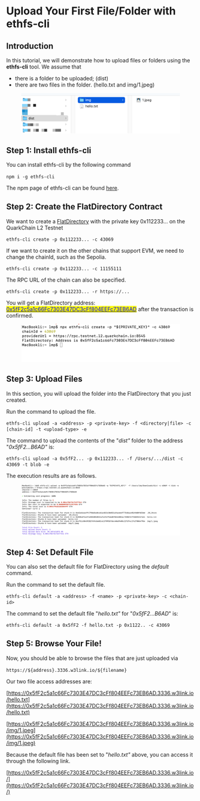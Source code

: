 # Upload Your First File/Folder with ethfs-cli

## **Introduction**

In this tutorial, we will demonstrate how to upload files or folders using the **ethfs-cli** tool. We assume that

* there is a folder to be uploaded; (dist)
* there are two files in the folder. (hello.txt and img/1.jpeg)

<figure><img src="../.gitbook/assets/image (17).png" alt=""><figcaption></figcaption></figure>

## Step 1: Install ethfs-cli

You can install ethfs-cli by the following command

`npm i -g ethfs-cli`

The npm page of ethfs-cli can be found [here](https://www.npmjs.com/package/ethfs-cli).

## Step 2: Create the FlatDirectory Contract

We want to create a [FlatDirectory](https://docs.web3url.io/advanced-topics/flatdirectory) with the private key 0x112233... on the QuarkChain L2 Testnet

```
ethfs-cli create -p 0x112233... -c 43069
```

If we want to create it on the other chains that support EVM, we need to change the chainId, such as the Sepolia.

```
ethfs-cli create -p 0x112233... -c 11155111
```

The RPC URL of the chain can also be specified.

```
ethfs-cli create -p 0x112233... -r https://...
```

You will get a FlatDirectory address: [<mark style="color:blue;">0x5fF2c5a1c66Fc7303E47DC3cFf804EEFc73EB6AD</mark>](https://explorer.testnet.l2.quarkchain.io/address/0x5fF2c5a1c66Fc7303E47DC3cFf804EEFc73EB6AD/transactions) after the transaction is confirmed.

<figure><img src="../.gitbook/assets/img10.png" alt=""><figcaption></figcaption></figure>

## Step 3: Upload Files

In this section, you will upload the folder into the FlatDirectory that you just created.

Run the command to upload the file.

```
ethfs-cli upload -a <address> -p <private-key> -f <directory|file> -c [chain-id] -t <upload-type> -e
```

The command to upload the contents of the "_dist"_ folder to the address "_0x5fF2...B6AD"_ is:

```
ethfs-cli upload -a 0x5fF2... -p 0x112233... -f /Users/.../dist -c 43069 -t blob -e
```

The execution results are as follows.

<figure><img src="../.gitbook/assets/img9.png" alt=""><figcaption></figcaption></figure>

## Step 4: Set Default File

You can also set the default file for FlatDirectory using the _default_ command.

Run the command to set the default file.

```
ethfs-cli default -a <address> -f <name> -p <private-key> -c <chain-id>
```

The command to set the default file "_hello.txt"_ for "_0x5fF2...B6AD_" is:

```
ethfs-cli default -a 0x5fF2 -f hello.txt -p 0x1122.. -c 43069
```

## Step 5: Browse Your File!

Now, you should be able to browse the files that are just uploaded via

`https://${address}.3336.w3link.io/${filename}`

Our two file access addresses are:

[https://0x5fF2c5a1c66Fc7303E47DC3cFf804EEFc73EB6AD.3336.w3link.io/hello.txt](https://0x5fF2c5a1c66Fc7303E47DC3cFf804EEFc73EB6AD.3336.w3link.io/hello.txt)

[https://0x5fF2c5a1c66Fc7303E47DC3cFf804EEFc73EB6AD.3336.w3link.io/img/1.jpeg](https://0x5fF2c5a1c66Fc7303E47DC3cFf804EEFc73EB6AD.3336.w3link.io/img/1.jpeg)

Because the default file has been set to "_hello.txt"_ above, you can access it through the following link.

[https://0x5fF2c5a1c66Fc7303E47DC3cFf804EEFc73EB6AD.3336.w3link.io/](https://0x5fF2c5a1c66Fc7303E47DC3cFf804EEFc73EB6AD.3336.w3link.io/)

